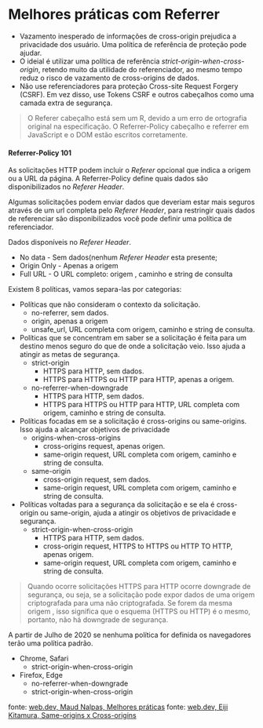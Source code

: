 # Melhores práticas com Referrer

* Vazamento inesperado de informações de cross-origin prejudica a privacidade dos usuário. Uma política de referência de proteção pode ajudar.
* O ideial é utilizar uma política de referência *strict-origin-when-cross-origin*, retendo muito da utilidade do referenciador, ao mesmo tempo reduz o risco de vazamento de cross-origins de dados.
* Não use referenciadores para proteção Cross-site Request Forgery (CSRF). Em vez disso, use Tokens CSRF e outros cabeçalhos como uma camada extra de segurança.

> O Referer cabeçalho está sem um R, devido a um erro de ortografia original na especificação. O Referrer-Policy cabeçalho e referrer em JavaScript e o DOM estão escritos corretamente.

#### Referrer-Policy 101
As solicitações HTTP podem incluir o *Referer* opcional que indica a origem ou a URL da página. A Referrer-Policy define quais dados são disponibilizados no *Referer Header*.

Algumas solicitações podem enviar dados que deveriam estar mais seguros através de um url completa pelo *Referer Header*, para restringir quais dados de referenciar são disponibilizados você pode definir uma política de referenciador.

Dados disponíveis no *Referer Header*.
  * No data - Sem dados(nenhum *Referer Header* esta presente;
  * Origin Only - Apenas a origem
  * Full URL - O URL completo: origem , caminho e string de consulta
  
Existem 8 políticas, vamos separa-las por categorias:
  * Políticas que não consideram o contexto da solicitação.
      * no-referrer, sem dados.
      * origin, apenas a origem 
      * unsafe_url, URL completa com origem, caminho e string de consulta.
  * Políticas que se concentram em saber se a solicitação é feita para um destino menos seguro do que de onde a solicitação veio. Isso ajuda a atingir as metas de segurança.
      * strict-origin
        * HTTPS para HTTP, sem dados.
        * HTTPS para HTTPS ou HTTP para HTTP, apenas a origem.
      * no-referrer-when-downgrade
        * HTTPS para HTTP, sem dados.
        * HTTPS para HTTPS ou HTTP para HTTP, URL completa com origem, caminho e string de consulta.
  * Políticas focadas em se a solicitação é cross-origins ou same-origins. Isso ajuda a alcançar objetivos de privacidade
      * origins-when-cross-origins
        * cross-origins request, apenas origen.
        * same-origin request, URL completa com origem, caminho e string de consulta.
      * same-origin
        * cross-origin request, sem dados.
        * same-origin request, URL completa com origem, caminho e string de consulta.
  * Políticas voltadas para a segurança da solicitação e se ela é cross-origin ou same-origin, ajuda a atingir os objetivos de privacidade e segurança.
      * strict-origin-when-cross-origin
        * HTTPS para HTTP, sem dados.
        * cross-origin request, HTTPS to HTTPS ou HTTP TO HTTP, apenas origem.
        * same-origin request, URL completa com origem, caminho e string de consulta.
        
> Quando ocorre solicitações HTTPS para HTTP ocorre downgrade de segurança, ou seja, se a solicitação pode expor dados de uma origem criptografada para uma não criptografada. Se forem da mesma origem , isso significa que o esquema (HTTPS ou HTTP) é o mesmo, portanto, não há downgrade de segurança.

A partir de Julho de 2020 se nenhuma política for definida os navegadores terão uma política padrão.
  * Chrome, Safari
    * strict-origin-when-cross-origin
  * Firefox, Edge
    * no-referrer-when-downgrade
    * strict-origin-when-cross-origin
    

fonte: [web.dev, Maud Nalpas, Melhores práticas](https://web.dev/referrer-best-practices/)
fonte: [web.dev, Eiji Kitamura, Same-origins x Cross-origins](https://web.dev/same-site-same-origin/)

